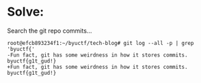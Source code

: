# Solve: 

Search the git repo commits...

```
root@efcb893234f1:~/byuctf/tech-blog# git log --all -p | grep 'byuctf{'
-Fun fact, git has some weirdness in how it stores commits. byuctf{g1t_gud!}
+Fun fact, git has some weirdness in how it stores commits. byuctf{g1t_gud!}
```
